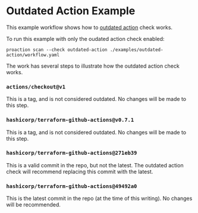 # Outdated Action Example

This example workflow shows how to [outdated action](https://docs.proaction.io) check works.

To run this example with only the oudated action check enabled:

```
proaction scan --check outdated-action ./examples/outdated-action/workflow.yaml 
```

The work has several steps to illustrate how the outdated action check works.

### `actions/checkout@v1`

This is a tag, and is not considered outdated. No changes will be made to this step.

### `hashicorp/terraform-github-actions@v0.7.1`

This is a tag, and is not considered outdated. No changes will be made to this step.

### `hashicorp/terraform-github-actions@271eb39`

This is a valid commit in the repo, but not the latest. The outdated action check will recommend replacing this commit with the latest.

### `hashicorp/terraform-github-actions@49492a0`

This is the latest commit in the repo (at the time of this writing). No changes will be recommended.